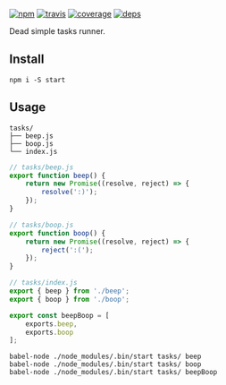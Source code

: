 [![npm](https://img.shields.io/npm/v/start.svg?style=flat-square)](https://www.npmjs.com/package/start)
[![travis](http://img.shields.io/travis/deepsweet/start.svg?style=flat-square)](https://travis-ci.org/deepsweet/start)
[![coverage](http://img.shields.io/coveralls/deepsweet/start/master.svg?style=flat-square)](https://coveralls.io/r/deepsweet/start)
[![deps](http://img.shields.io/david/deepsweet/start.svg?style=flat-square)](https://david-dm.org/deepsweet/start)

Dead simple tasks runner.

## Install

```
npm i -S start
```

## Usage

```
tasks/
├── beep.js
├── boop.js
└── index.js
```

```js
// tasks/beep.js
export function beep() {
    return new Promise((resolve, reject) => {
        resolve(':)');
    });
}
```

```js
// tasks/boop.js
export function boop() {
    return new Promise((resolve, reject) => {
        reject(':(');
    });
}
```

```js
// tasks/index.js
export { beep } from './beep';
export { boop } from './boop';

export const beepBoop = [
    exports.beep,
    exports.boop
];
```

```
babel-node ./node_modules/.bin/start tasks/ beep
babel-node ./node_modules/.bin/start tasks/ boop
babel-node ./node_modules/.bin/start tasks/ beepBoop
```
